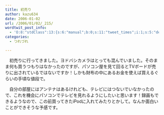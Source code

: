 ```yaml
---
title: 初売り
author: kazu634
date: 2006-01-02
url: /2006/01/02/_215/
wordtwit_post_info:
  - 'O:8:"stdClass":13:{s:6:"manual";b:0;s:11:"tweet_times";i:1;s:5:"delay";i:0;s:7:"enabled";i:1;s:10:"separation";s:2:"60";s:7:"version";s:3:"3.7";s:14:"tweet_template";b:0;s:6:"status";i:2;s:6:"result";a:0:{}s:13:"tweet_counter";i:2;s:13:"tweet_log_ids";a:1:{i:0;i:2237;}s:9:"hash_tags";a:0:{}s:8:"accounts";a:1:{i:0;s:7:"kazu634";}}'
categories:
  - つれづれ

---
```

<div class="section">
<p>
    　初売りに行ってきました。ヨドバシカメラはとっても混んでいました。そのまま何も買うつもりはなかったのですが、パソコン屋を見て回るとTVボードが売りに出されているではないですか！しかも財布の中にあるお金を使えば買えるぐらいの手頃な値段で。
</p></p> 
  
<p>
    　自分の部屋にはアンテナはあるけれども、テレビにはつないでいなかったので、これを機会にパソコンでテレビを見れるようにしたいと思います！録画もできるようなので、この前買ってきたiPodに入れてみたりとかして。なんか面白いことができそうな予感です。
</p>
</div>